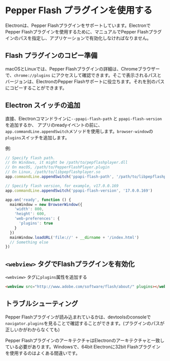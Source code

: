 # Pepper Flash プラグインを使用する

Electronは、Pepper Flashプラグインをサポートしています。ElectronでPepper Flashプラグインを使用するために、マニュアルでPepper Flashプラグインのパスを指定し、アプリケーションで有効化しなければなりません。


## Flash プラグインのコピー準備

macOSとLinuxでは、Pepper Flashプラグインの詳細は、Chromeブラウザーで、`chrome://plugins` にアクセスして確認できます。そこで表示されるパスとバージョンは、ElectronのPepper Flashサポートに役立ちます。それを別のパスにコピーすることができます。

## Electron スイッチの追加

直接、Electronコマンドラインに`--ppapi-flash-path` と `ppapi-flash-version` を追加するか、 アプリのreadyイベントの前に、`app.commandLine.appendSwitch`メソッドを使用します。`browser-window`の`plugins`スイッチを追加します。

例:

```javascript
// Specify flash path.
// On Windows, it might be /path/to/pepflashplayer.dll
// On macOS, /path/to/PepperFlashPlayer.plugin
// On Linux, /path/to/libpepflashplayer.so
app.commandLine.appendSwitch('ppapi-flash-path', '/path/to/libpepflashplayer.so')

// Specify flash version, for example, v17.0.0.169
app.commandLine.appendSwitch('ppapi-flash-version', '17.0.0.169')

app.on('ready', function () {
  mainWindow = new BrowserWindow({
    'width': 800,
    'height': 600,
    'web-preferences': {
      'plugins': true
    }
  })
  mainWindow.loadURL('file://' + __dirname + '/index.html')
  // Something else
})
```

##  `<webview>` タグでFlashプラグインを有効化

`<webview>` タグに`plugins`属性を追加する

```html
<webview src="http://www.adobe.com/software/flash/about/" plugins></webview>
```

## トラブルシューティング

Pepper Flashプラグインが読み込まれているかは、devtoolsのconsoleで`navigator.plugins`を見ることで確認することができます。(プラグインのパスが正しいかがわからなくても)

Pepper FlashプラグインのアーキテクチャはElectronのアーキテクチャと一致している必要があります。Windowsで、64bit Electronに32bit Flashプラグインを使用するのはよくある間違いです。
